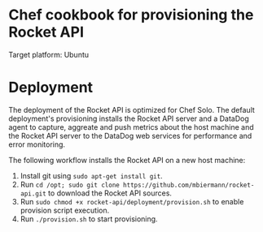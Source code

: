 # Chef cookbook for provisioning the Rocket API

Target platform: Ubuntu 

Deployment
==========

The deployment of the Rocket API is optimized for Chef Solo. The default deployment's provisioning installs the Rocket API server and a DataDog agent to capture, aggreate and push metrics about the host machine and the Rocket API server to the DataDog web services for performance and error monitoring.

The following workflow installs the Rocket API on a new host machine:

1. Install git using `sudo apt-get install git`.
2. Run `cd /opt; sudo git clone https://github.com/mbiermann/rocket-api.git` to download the Rocket API sources.
3. Run `sudo chmod +x rocket-api/deployment/provision.sh` to enable provision script execution.
4. Run `./provision.sh` to start provisioning.
